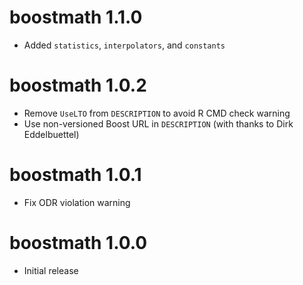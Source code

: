 # boostmath 1.1.0
  * Added `statistics`, `interpolators`, and `constants`

# boostmath 1.0.2
  * Remove `UseLTO` from `DESCRIPTION` to avoid R CMD check warning
  * Use non-versioned Boost URL in `DESCRIPTION` (with thanks to Dirk Eddelbuettel)

# boostmath 1.0.1
  * Fix ODR violation warning

# boostmath 1.0.0
  * Initial release
